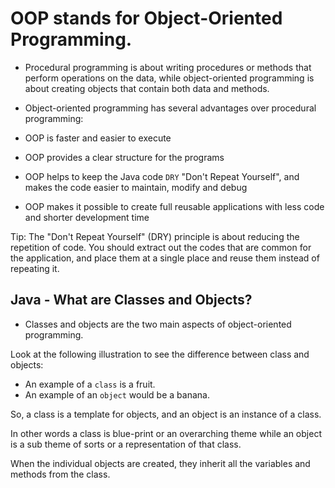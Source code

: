# OOP stands for Object-Oriented Programming.

- Procedural programming is about writing procedures or methods that perform operations on the data, while object-oriented programming is about creating objects that contain both data and methods.
- Object-oriented programming has several advantages over procedural programming:

- OOP is faster and easier to execute
- OOP provides a clear structure for the programs
- OOP helps to keep the Java code `DRY` "Don't Repeat Yourself", and makes the code easier to maintain, modify and debug
- OOP makes it possible to create full reusable applications with less code and shorter development time

Tip: The "Don't Repeat Yourself" (DRY) principle is about reducing the repetition of code. You should extract out the codes that are common for the application, and place them at a single place and reuse them instead of repeating it.

## Java - What are Classes and Objects?
- Classes and objects are the two main aspects of object-oriented programming.

Look at the following illustration to see the difference between class and objects:

- An example of a `class` is a fruit.
- An example of an `object` would be a banana.

So, a class is a template for objects, and an object is an instance of a class.

In other words a class is  blue-print  or an overarching theme while an object is a sub theme of sorts or a representation of that class.

When the individual objects are created, they inherit all the variables and methods from the class.


